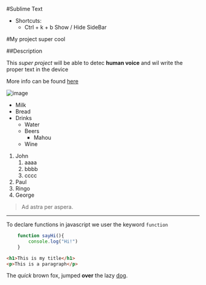 #Sublime Text

* Shortcuts:
    * Ctrl + k + b  Show / Hide SideBar

#My project super cool

##Description

This *super project* will be able to detec **human voice** and wil write the proper text in the device


More info can be found [here](http://pixelovers.com)

![image](C:\Users\iggy\Pictures\IMG_20161128_171932.jpg)

* Milk
* Bread
* Drinks
    - Water
    - Beers
        + Mahou
    - Wine

1. John
    1. aaaa
    1. bbbb
    1. cccc
2. Paul
3. Ringo
4. George
  
> Ad astra per aspera.

---

To declare functions in javascript we user the keyword `function`

```javascript
    function sayHi(){
        console.log("Hi!")
    }

```

```html
<h1>This is my title</h1>
<p>This is a paragraph</p>
```
The *quick* brown fox, jumped **over** the lazy [dog](https://en.wikipedia.org/wiki/Dog).